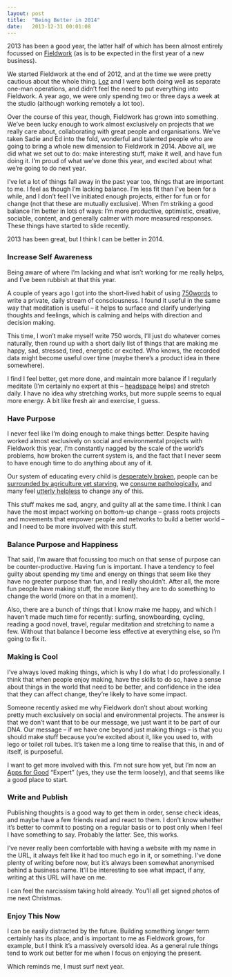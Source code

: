 ```yaml
---
layout: post
title:  "Being Better in 2014"
date:   2013-12-31 00:01:08
---
```


2013 has been a good year, the latter half of which has been almost entirely focussed on [Fieldwork](http://madebyfieldwork.com) (as is to be expected in the first year of a new business).

We started Fieldwork at the end of 2012, and at the time we were pretty cautious about the whole thing. [Loz](http://www.becausestudio.co.uk/) and I were both doing well as separate one-man operations, and didn’t feel the need to put everything into Fieldwork. A year ago, we were only spending two or three days a week at the studio (although working remotely a lot too). 

Over the course of this year, though, Fieldwork has grown into something. We’ve been lucky enough to work almost exclusively on projects that we really care about, collaborating with great people and organisations. We’ve taken Sadie and Ed into the fold, wonderful and talented people who are going to bring a whole new dimension to Fieldwork in 2014. Above all, we did what we set out to do: make interesting stuff, make it well, and have fun doing it. I’m proud of what we’ve done this year, and excited about what we’re going to do next year.

I’ve let a lot of things fall away in the past year too, things that are important to me. I feel as though I’m lacking balance. I’m less fit than I’ve been for a while, and I don’t feel I’ve initiated enough projects, either for fun or for change (not that these are mutually exclusive). When I’m striking a good balance I’m better in lots of ways: I’m more productive, optimistic, creative, sociable, content, and generally calmer with more measured responses. These things have started to slide recently.

2013 has been great, but I think I can be better in 2014. 

### Increase Self Awareness

Being aware of where I’m lacking and what isn’t working for me really helps, and I’ve been rubbish at that this year.

A couple of years ago I got into the short-lived habit of using [750words](http://750words.com/) to write a private, daily stream of consciousness. I found it useful in the same way that meditation is useful – it helps to surface and clarify underlying thoughts and feelings, which is calming and helps with direction and decision making.

This time, I won’t make myself write 750 words, I’ll just do whatever comes naturally, then round up with a short daily list of things that are making me happy, sad, stressed, tired, energetic or excited. Who knows, the recorded data might become useful over time (maybe there’s a product idea in there somewhere).

I find I feel better, get more done, and maintain more balance if I regularly meditate (I’m certainly no expert at this – [headspace](http://www.getsomeheadspace.com/) helps) and stretch daily. I have no idea why stretching works, but more supple seems to equal more energy. A bit like fresh air and exercise, I guess.

### Have Purpose

I never feel like I’m doing enough to make things better. Despite having worked almost exclusively on social and environmental projects with Fieldwork this year, I’m constantly nagged by the scale of the world’s problems, how broken the current system is, and the fact that I never seem to have enough time to do anything about any of it.

Our system of educating every child is [desperately broken](http://www.thersa.org/events/video/archive/sir-ken-robinson), 
people can be [surrounded by agriculture yet starving](http://www.theguardian.com/society/patrick-butler-cuts-blog/2013/nov/20/rural-food-poverty-nearest-foodbank-20-miles-away), we [consume pathologically](http://www.monbiot.com/2012/12/10/the-gift-of-death/), and many feel [utterly helpless](http://www.theguardian.com/politics/2013/dec/26/fury-mps-not-voting-poll) to change any of this.

This stuff makes me sad, angry, and guilty all at the same time. I think I can have the most impact working on bottom-up change – grass roots projects and movements that empower people and networks to build a better world – and I need to be more involved with this stuff.

### Balance Purpose and Happiness

That said, I’m aware that focussing too much on that sense of purpose can be counter-productive. Having fun is important. I have a tendency to feel guilty about spending my time and energy on things that seem like they have no greater purpose than fun, and I really shouldn’t. After all, the more fun people have making stuff, the more likely they are to do something to change the world (more on that in a moment). 

Also, there are a bunch of things that I know make me happy, and which I haven’t made much time for recently: surfing, snowboarding, cycling, reading a good novel, travel, regular meditation and stretching to name a few. Without that balance I become less effective at everything else, so I’m going to fix it.

### Making is Cool

I’ve always loved making things, which is why I do what I do professionally. I think that when people enjoy making, have the skills to do so, have a sense about things in the world that need to be better, and confidence in the idea that they can affect change, they’re likely to have some impact. 

Someone recently asked me why Fieldwork don’t shout about working pretty much exclusively on social and environmental projects. The answer is that we don’t want that to be our message, we just want it to be part of our DNA. Our message – if we have one beyond just making things – is that you should make stuff because you’re excited about it, like you used to, with lego or toilet roll tubes. It’s taken me a long time to realise that this, in and of itself, is purposeful.

I want to get more involved with this. I’m not sure how yet, but I’m now an [Apps for Good](http://www.appsforgood.org/) “Expert” (yes, they use the term loosely), and that seems like a good place to start.

### Write and Publish

Publishing thoughts is a good way to get them in order, sense check ideas, and maybe have a few friends read and react to them. I don’t know whether it’s better to commit to posting on a regular basis or to post only when I feel I have something to say. Probably the latter. See, this works.

I’ve never really been comfortable with having a website with my name in the URL, it always felt like it had too much ego in it, or something. I’ve done plenty of writing before now, but it’s always been somewhat anonymised behind a business name. It’ll be interesting to see what impact, if any, writing at this URL will have on me.

I can feel the narcissism taking hold already. You’ll all get signed photos of me next Christmas.

### Enjoy This Now

I can be easily distracted by the future. Building something longer term certainly has its place, and is important to me as Fieldwork grows, for example, but I think it’s a massively oversold idea. As a general rule things tend to work out better for me when I focus on enjoying the present.

Which reminds me, I must surf next year.




